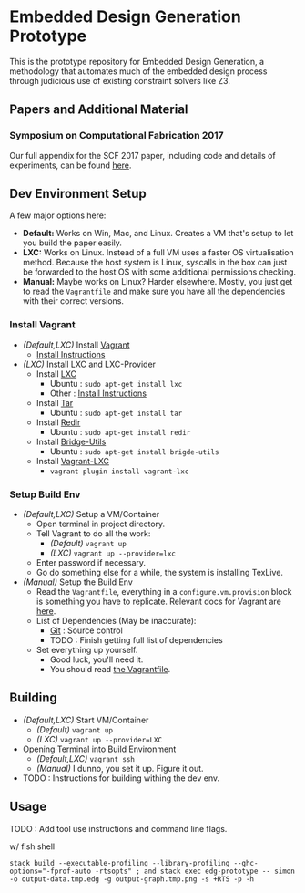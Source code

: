 # Embedded Design Generation Prototype #

This is the prototype repository for Embedded Design Generation, a methodology
that automates much of the embedded design process through judicious use of
existing constraint solvers like Z3.

## Papers and Additional Material ##

### Symposium on Computational Fabrication 2017 ###

Our full appendix for the SCF 2017 paper, including code and details of experiments, can be found [here](https://github.com/lab11/edg-sat-prototype/blob/master/appendix/scf2017.md).


## Dev Environment Setup ## 

A few major options here:

  - **Default:** Works on Win, Mac, and Linux. 
    Creates a VM that's setup to let you build the paper easily. 
  - **LXC:** Works on Linux. 
    Instead of a full VM uses a faster OS virtualisation method. 
    Because the host system is Linux, syscalls in the box can just be
    forwarded to the host OS with some additional permissions checking.
  - **Manual:** Maybe works on Linux? Harder elsewhere. 
    Mostly, you just get to read the `Vagrantfile` and make sure you have
    all the dependencies with their correct versions. 

### Install Vagrant ###

  - *(Default,LXC)* Install [Vagrant](https://www.vagrantup.com) 
      - [Install Instructions](https://www.vagrantup.com/downloads.html)
  - *(LXC)* Install LXC and LXC-Provider
      - Install [LXC](https://linuxcontainers.org/lxc/) 
          - Ubuntu : `sudo apt-get install lxc`
          - Other : [Install Instructions](https://linuxcontainers.org/lxc/getting-started/)
      - Install [Tar](https://www.gnu.org/software/tar/)
          - Ubuntu : `sudo apt-get install tar`
      - Install [Redir](https://linux.die.net/man/1/redir)
          - Ubuntu : `sudo apt-get install redir`
      - Install [Bridge-Utils](https://wiki.linuxfoundation.org/networking/bridge)
          - Ubuntu : `sudo apt-get install brigde-utils`
      - Install [Vagrant-LXC](https://github.com/fgrehm/vagrant-lxc)
          - `vagrant plugin install vagrant-lxc` 

### Setup Build Env ###

  - *(Default,LXC)* Setup a VM/Container
      - Open terminal in project directory. 
      - Tell Vagrant to do all the work:
          - *(Default)* `vagrant up`
          - *(LXC)* `vagrant up --provider=lxc`
      - Enter password if necessary. 
      - Go do something else for a while, the system is installing TexLive.
  - *(Manual)* Setup the Build Env
      - Read the `Vagrantfile`, everything in a `configure.vm.provision` block
         is something you have to replicate. 
         Relevant docs for Vagrant are 
         [here](https://www.vagrantup.com/docs/provisioning/shell.html).
      - List of Dependencies (May be inaccurate):
          - [Git](http://git-scm.com) : Source control
          - TODO : Finish getting full list of dependencies
      - Set everything up yourself. 
          - Good luck, you'll need it.
          - You should read [the Vagrantfile](/Vagrantfile).

## Building ##

  - *(Default,LXC)* Start VM/Container
      - *(Default)* `vagrant up` 
      - *(LXC)* `vagrant up --provider=LXC` 
  - Opening Terminal into Build Environment
      - *(Default,LXC)* `vagrant ssh`
      - *(Manual)* I dunno, you set it up. Figure it out. 
  - TODO : Instructions for building withing the dev env.

## Usage ##

TODO : Add tool use instructions and command line flags.

w/ fish shell
```` 
stack build --executable-profiling --library-profiling --ghc-options="-fprof-auto -rtsopts" ; and stack exec edg-prototype -- simon -o output-data.tmp.edg -g output-graph.tmp.png -s +RTS -p -h

````
